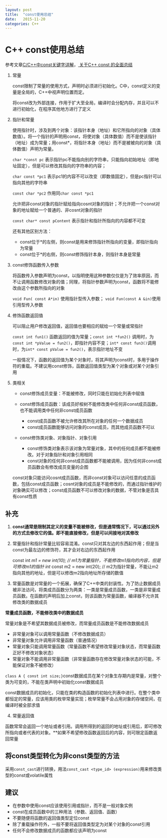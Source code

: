 ```yaml
---
layout: post
title:  "const使用总结"
date:   2015-11-20
categories: C++
---
```


# C++ const使用总结

参考文章[C/C++中const关键字详解](http://www.cnblogs.com/yc_sunniwell/archive/2010/07/14/1777416.html)，[ 关于C++ const 的全面总结 ](http://blog.csdn.net/Eric_Jo/article/details/4138548)

1. 常量

    const限制了常量的使用方式，声明时必须进行初始化。C中，const定义的变量是全局的，C++中视声明位置而定。

    将const改为外部连接，作用于扩大至全局，编译时会分配内存，并且可以不进行初始化，在程序其他地方进行了定义

2. 指针和常量

    使用指针时，涉及到两个对象：该指针本身（地址）和它所指向的对象（具体数值）。将一个指针的声明用const，将使对象（具体数值）而不是使该指针（地址）成为常量；用const*，将指针本身（地址）而不是被被向的对象（具体数值）声明为常量。

    `char *const pc` 表示指针pc不能指向别的字符串，只能指向初始地址（即地址固定），但是可以修改其指向的字符串的内容；

    `char const *pc1` 表示pc1的内容不可以改变（即数值固定），但是pc指针可以指向其他的字符串

    `const char *pc2` 作用同`char const *pc1`

    允许把非const对象的指针赋给指向cosnt对象的指针；不允许把一个const对象的地址赋给一个普通的、非cosnt对象的指针

    `const char* const pContent` 表示指针和指针所指向的内容都不可变

    还有其他区别方法：
    - const位于*的左侧，则const是用来修饰指针所指向的变量，即指针指向为常量
    - const位于*的右侧，则const修饰指针本身，则指针本身是常量

3. const修饰函数传入参数

    将函数传入参数声明为const，以指明使用这种参数仅仅是为了效率原因，而不让调用函数修改对象的值；同理，将指针参数声明为const，函数将不能修改由这个参数所指向的对象

    `void Fun( const A*in)` 使用指针型传入参数； `void Fun(const A &in)`使用引用型传入参数

4. 修饰函数返回值

    可以阻止用户修改返回值，返回值也要相应的赋给一个常量或常指针

    `const int fun1()` 函数返回的值为常量；`const int *fun2()` 调用时，为`const int *pValue = fun2()`，即指针内容不变；`int* const fun3()`调用时，为`int* const pValue = fun2()`，表示指针地址不变
    
    一般情况下，函数的返回值为某个对象时，将其声明为const时，多用于操作符的重载。不建议用const修饰，函数返回值类型为某个对象或对某个对象引用
    
5. 类相关

    - const修饰成员变量：不能被修改，同时只能在初始化列表中赋值
    
    - const修饰成员函数：该成员好桉树不能修改类中任何非const成员函数，也不能调用类中任何非const成员函数
        - const成员函数不被允许修改其所在对象的任何一个数据成员
        - const成员函数能够访问对象的const成员，而其他成员函数不可以
        
    - const修饰类对象、对象指针、对象引用
        - const修饰类对象表示该对象为常量对象，其中的任何成员都不能被修改。对于对象指针和对象引用相同
        - const对象的任何非const成员函数都不能被调用，因为任何非const成员函数会有修改成员变量的企图
            
    const对象只能访问cosnt成员函数，而非const对象可以访问任意的成员函数，包括const成员函数；cosnt对象的成员是不能修改的，而通过指针维护的对象确实可以修改；const成员函数不可以修改对象的数据，不管对象是否具有const性质

## 补充

1. **const通常是限制其定义的变量不能被修改，但是通常情况下，可以通过另外的方式去修改它的值。即不能直接修改，但是可以间接地对其修改**

2. 常量指针和指针常量比较容易混淆。const只对其左边的东西起作用；但是当const为最左边的修饰符，其才会对右边的东西起作用

    const int *m1 = new int(10);    // m1为常量指针，不能修改m1指向的内容，但是可修改m1的指针
    int* const m2 = new int(20);    // m2为指针常量，不能让m2指向其他的地址，但是可以修改m2指向地址所存储的数值
    
3. 常量函数是对常量的一个拓展，确保了C++中类的封装性。为了防止数据成员被非法访问，将类成员函数分为两类：一类是常量成员函数，一类是非常量成员函数。在函数的声明后加上const，则该函数为常量函数，编译器不允许其修改类的数据成员

**常量成员函数，不能修改类中的数据成员**

常量对象是不希望其数据成员被修改，而常量成员函数是不能修改数据成员

- 非常量对象可以调用常量函数（不修改数据成员）
- 非常量对象允许调用非常量函数（普通情况）
- 常量对象只能调用常量函数（常量函数不希望修改常量对象状态，而常量函数正好不修改对象状态）
- 常量对象不能调用非常量函数（非常量函数存在修改常量对象状态的可能，不能保证对象不被修改）

`class A { const int size;}`const数据成员在某个对象生存期内是常量，对整个类为可变的，不能在类声明中初始化const数据成员

const数据成员的初始化，只能在类的构造函数的初始化列表中进行。在整个类中都恒定的常量，应该用类的枚举常量实现；枚举常量不会占用对象的存储空间，在编译时被全部求值

4. 常量返回值

函数常常会返回一个地址或者引用。调用所得到的返回的地址或引用后，即可修改所指向或者代表的对象。**如果不希望修改函数返回后的内容，则可限定函数返回常量

## 将const类型转化为非const类型的方法

采用`const_cast`进行转换，用法`const_cast <type_id> (expression)`用来修改类型的const或volatile属性

## 建议

- 在参数中使用const应该使用引用或指针，而不是一般对象实例
- const在成员函数中的三种用法（参数、返回值、函数）
- 不要随便将函数的返回值类型定位const
- 除了重载操作符外，一般不要将返回值类型定为对某个对象的const引用
- 任何不会修改数据成员的函数都应该声明为const
